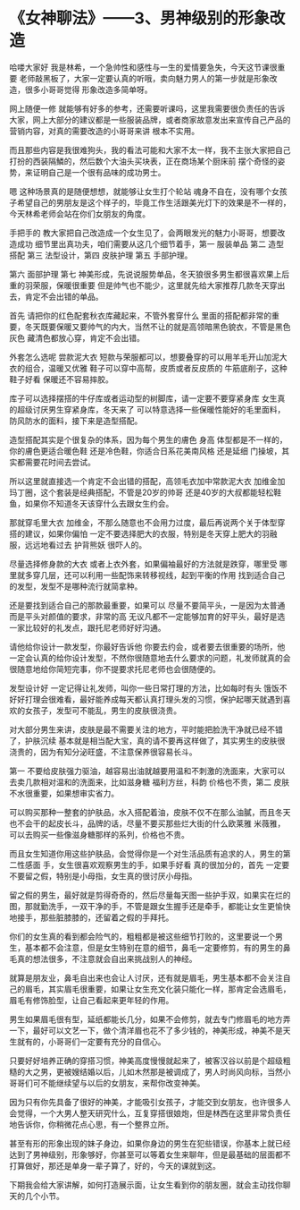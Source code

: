 # 《女神聊法》——3、男神级别的形象改造

哈喽大家好 我是林希，一个急帅性和感性与一生的爱情要急失，今天这节课很重要 老师敲黑板了，大家一定要认真的听哦，卖向魅力男人的第一步就是形象改造，很多小哥哥觉得 形象改造多简单呀。

网上随便一修 就能够有好多的参考，还需要听课吗，这里我需要很负责任的告诉大家，网上大部分的建议都是一些服装品牌，或者商家故意发出来宣传自己产品的营销内容，对真的需要改造的小哥哥来讲 根本不实用。

而且那些内容是我很难狗头，我的看法可能和大家不太一样，我不主张大家把自己打扮的西装隔鱗的，然后数个大油头买块表，正在商场某个厨床前 摆个奇怪的姿势，来证明自己是一个很有品味的成功男士。

嗯 这种场景真的是随便想想，就能够让女生打个轮站 魂身不自在，没有哪个女孩子希望自己的男朋友是这个样子的，毕竟工作生活跟美光灯下的效果是不一样的，今天林希老师会站在你们女朋友的角度。

手把手的 教大家把自己改造成一个女生见了，会两眼发光的魅力小哥哥，想要改造成功 细节里出真功夫，咱们需要从这几个细节着手，第一 服装单品 第二 造型搭配 第三 法型设计，第四 皮肤护理 第五 手部护理。

第六 面部护理 第七 神美形成，先说说服势单品，冬天狼很多男生都很喜欢果上后重的羽荣服，保暖很重要 但是帅气也不能少，这里就先给大家推荐几款冬天穿出去，肯定不会出错的单品。

首先 请把你的红色配套秋衣库藏起来，不管外套穿什么 里面的搭配都非常的重要，冬天既要保暖又要帅气的内大，当然不让的就是高领暗黑色貌衣，不管是黑色 灰色 藏清色都放心穿，肯定不会出错。

外套怎么选呢 尝款泥大衣 短款与荣服都可以，想要叠穿的可以用羊毛开山加泥大衣的组合，温暖又优雅 鞋子可以穿中高帮，皮质或者反皮质的 牛筋底削子，这种鞋子好看 保暖还不容易摔胶。

库子可以选择摆搭的牛仔库或者运动型的树脚库，请一定要不要穿紧身库 女生真的超级讨厌男生穿紧身库，冬天来了 可以特意选择一些保暖性能好的毛里面料，防风防水的面料，接下来是造型搭配。

造型搭配其实是个很复杂的体系，因为每个男生的膚色 身高 体型都是不一样的，你的膚色更适合暖色鞋 还是冷色鞋，你适合日系花美南风格 还是延细 门操坡，其实都需要花时间去尝试。

所以这里就直接选一个肯定不会出错的搭配，高领毛衣加中常款泥大衣 加维金加玛丁圈，这个套装是经典搭配，不管是20岁的帅哥 还是40岁的大叔都能轻松鞋鱼，如果你不知道冬天该穿什么去跟女生约会。

那就穿毛里大衣 加维金，不那么随意也不会用力过度，最后再说两个关于体型穿搭的建议，如果你偏怕 一定不要选择肥大的衣服，特别是冬天穿上肥大的羽融服，远远地看过去 护背熊妖 很吓人的。

尽量选择修身款的大衣 或者上衣外套，如果偏袖最好的方法就是跌穿，哪里受 哪里就多穿几层，还可以利用一些配饰来转移视线，起到平衡的作用 找到适合自己的发型，发型不是哪种流行就简拿种。

还是要找到适合自己的那款最重要，如果可以 尽量不要简平头，一是因为太普通 而是平头对颜值的要求，非常的高 无议凡都不一定能够加育的好平头，最好是选一家比较好的礼发点，跟托尼老师好好沟通。

请他给你设计一款发型，你最好告诉他 你要去约会，或者要去很重要的场所，他一定会认真的给你设计发型，不然你很随意地去什么要求的问题，礼发师就真的会很随意地给你简短完事，你不提要求托尼老师也会很随便的。

发型设计好 一定记得让礼发师，叫你一些日常打理的方法，比如每时有头 饿饭不好好打理会很难看，最好能养成每天都认真打理头发的习惯，保护起哪天就遇到喜欢的女孩子，发型可不能乱，男生的皮肤很浇贵。

对大部分男生来讲，皮肤是最不需要关注的地方，平时能把脸洗干净就已经不错了，护肤沉续 基本就是相当配大宝，真的请不要再这样做了，其实男生的皮肤很浇贵的，因为有知分泌旺盛，不注意保养很容易长斗。

第一 不要给皮肤强力驱油，越容易出油就越要用温和不刺激的洗面来，大家可以去卖几款相对温和的洗面来，比如滋身糖 福利方丝，科韵 价格也不贵，第二 皮肤不水很重要，如果想审实省力。

可以购买那种一整套的护肤品，水入搭配着油，皮肤不仅不在那么油膩，而且冬天也不会干的起皮长斗，品牌的话，尽量不要买那些烂大街的什么欧莱雅 米薇雅，可以去购买一些像滋身糖那样的系列，价格也不贵。

而且女生知道你用这些护肤品，会觉得你是一个对生活品质有追求的人，男生的第二性感面 手，女生很喜欢观察男生的手，如果手好看 真的很加分的，首先 一定要不要留之假，特别是小母指，女生真的很讨厌小母指。

留之假的男生，最好就是剪得奇奇的，然后尽量每天图一些护手双，如果实在烂的图，那就勤洗手，一双干净的手，不管是跟女生握手还是牵手，都能让女生更愉快地接手，那些脏膝膝的，还留着之假的手拜托。

你们的女生真的看到都会险气的，粗粗都是被这些细节打败的，这里要说一个男生，基本都不会注意，但是女生特别在意的细节，鼻毛一定要修剪，有的男生的鼻毛真的想法很多，不注意就会自出来挑战别人的神经。

就算是朋友业，鼻毛自出来也会让人讨厌，还有就是眉毛，男生基本都不会关注自己的眉毛，其实眉毛很重要，如果让女生充文化装只能化一样，那肯定会选眉毛，眉毛有修饰脸型，让自己看起来更年轻的作用。

男生如果眉毛很有型，延纸都能长几分，如果不会修剪，就去专门修眉毛的地方弄一下，最好可以文艺一下，做个清洋眉也花不了多少钱的，神美形成，神美不是天生就有的，小哥哥们一定要有充分的自信心。

只要好好培养正确的穿搭习惯，神美高度慢慢就起来了，被客汉谷以前是个超级粗糙的大之男，更被嫂结婚以后，儿如木然那是被调成了，男人时尚风向标，当然小哥哥们可不能继续望与以后的女朋友，来帮你改变神美。

因为只有你先具备了很好的神美，才能吸引女孩子，才能交到女朋友，也许很多人会觉得，一个大男人整天研究什么，互复穿搭很娘炮，但是林西在这里非常负责任地告诉你，你稍微花点心思，有一个整界立所。

甚至有形的形象出现的妹子身边，如果你身边的男生在犯些错误，你基本上就已经达到了男神级别，形象够好，你甚至可以等着女生来聊年，但是最基础的层面都不打算做好，那还是单身一辈子算了，好的，今天的课就到这。

下期我会给大家讲解，如何打造展示面，让女生看到你的朋友圈，就会主动找你聊天的几个小节。